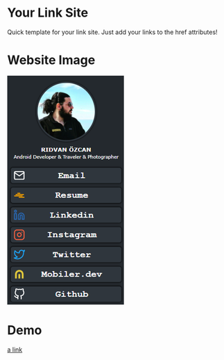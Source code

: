 # Your Link Site
Quick template for your link site. Just add your links to the href attributes!

# Website Image

![alt text](https://raw.githubusercontent.com/ridvanozcan/yourlinksite/main/websiteimage.png?token=AFQOQ4G2HYL2URUWI43GR6DBY3UKQ)

# Demo
[a link](https://ridvanozcan.com.tr)
